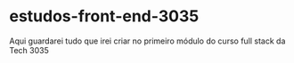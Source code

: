 # estudos-front-end-3035
Aqui guardarei tudo que irei criar no primeiro módulo do curso full stack da Tech 3035
